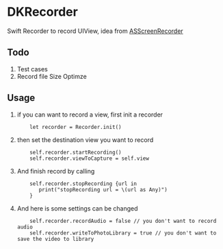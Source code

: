 # DKRecorder
Swift Recorder to record UIView, idea from [ASScreenRecorder](https://github.com/alskipp/ASScreenRecorder)



## Todo

1. Test cases
3. Record file Size Optimze



## Usage

1. if you can want to record a view, first init a recorder

   ```
       let recorder = Recorder.init()
   ```

2. then set the destination view you want to record

   ```
       self.recorder.startRecording()
       self.recorder.viewToCapture = self.view
   ```

3. And finish record by calling

   ```
       self.recorder.stopRecording {url in
          print("stopRecording url = \(url as Any)")
       }
   ```

4. And here is some settings can be changed

   ```
       self.recorder.recordAudio = false // you don't want to record audio 
       self.recorder.writeToPhotoLibrary = true // you don't want to save the video to library
   ```

   

